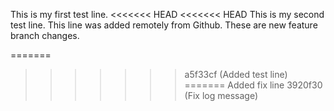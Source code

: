 
This is my first test line.
<<<<<<< HEAD
<<<<<<< HEAD
This is my second test line.
This line was added remotely from Github.
These are new feature branch changes.


=======
>>>>>>> a5f33cf (Added test line)
=======
Added fix line
>>>>>>> 3920f30 (Fix log message)
